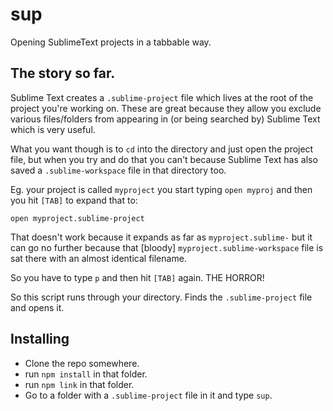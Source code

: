 # sup
Opening SublimeText projects in a tabbable way.

## The story so far.

Sublime Text creates a `.sublime-project` file which lives at the root of the project you're working on. These are great because they allow you exclude various files/folders from appearing in (or being searched by) Sublime Text which is very useful.

What you want though is to `cd` into the directory and just open the project file, but when you try and do that you can't because Sublime Text has also saved a `.sublime-workspace` file in that directory too.

Eg. your project is called `myproject` you start typing `open myproj` and then you hit `[TAB]` to expand that to:

``open myproject.sublime-project``

That doesn't work because it expands as far as `myproject.sublime-` but it can go no further because that [bloody] `myproject.sublime-workspace` file is sat there with an almost identical filename.

So you have to type `p` and then hit `[TAB]` again. THE HORROR! 

So this script runs through your directory. Finds the `.sublime-project` file and opens it. 

## Installing

* Clone the repo somewhere. 
* run `npm install` in that folder.
* run `npm link` in that folder.
* Go to a folder with a `.sublime-project` file in it and type `sup`.